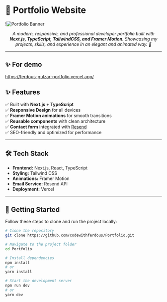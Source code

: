 # 🌟 Portfolio Website  

!![Portfolio Banner](https://ferdous-gulzar-portfolio.vercel.app//api?type=waving&color=gradient&height=200&section=header&text=Welcome%20to%20My%20Portfolio!&fontSize=40&fontAlignY=35&animation=fadeIn)

<p align="center">
  <em>A modern, responsive, and professional developer portfolio built with <b>Next.js, TypeScript, TailwindCSS, and Framer Motion</b>. Showcasing my projects, skills, and experience in an elegant and animated way. 🚀</em>
</p>

---
## ✨ For demo
https://ferdous-gulzar-portfolio.vercel.app/

## ✨ Features  

✅ Built with **Next.js + TypeScript**  
✅ **Responsive Design** for all devices  
✅ **Framer Motion animations** for smooth transitions  
✅ **Reusable components** with clean architecture  
✅ **Contact form** integrated with [Resend](https://resend.com/)  
✅ SEO-friendly and optimized for performance  

---

## 🛠️ Tech Stack  

- **Frontend:** Next.js, React, TypeScript  
- **Styling:** Tailwind CSS  
- **Animations:** Framer Motion  
- **Email Service:** Resend API  
- **Deployment:** Vercel  

---

## 🚀 Getting Started  

Follow these steps to clone and run the project locally:  

```bash
# Clone the repository
git clone https://github.com/codewithferdous/Portfolio.git

# Navigate to the project folder
cd Portfolio

# Install dependencies
npm install
# or
yarn install

# Start the development server
npm run dev
# or
yarn dev
